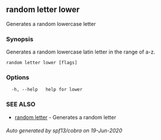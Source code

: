 ## random letter lower

Generates a random lowercase letter

### Synopsis

Generates a random lowercase latin letter in the range of a-z.

```
random letter lower [flags]
```

### Options

```
  -h, --help   help for lower
```

### SEE ALSO

* [random letter](random_letter.md)	 - Generates a random letter

###### Auto generated by spf13/cobra on 19-Jun-2020

